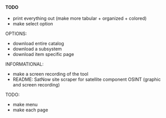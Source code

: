 #### TODO
- print everything out (make more tabular + organized + colored)
- make select option

OPTIONS:
- download entire catalog
- download a subsystem
- download item specific page

INFORMATIONAL:
- make a screen recording of the tool
- README: SatNow site scraper for satellite component OSINT (graphic and screen recording)

TODO:
- make menu
- make each page
